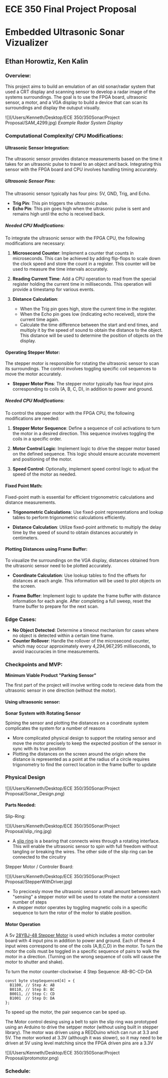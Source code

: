 # ECE 350 Final Project Proposal
# Embedded Ultrasonic Sonar Vizualizer
## Ethan Horowtiz, Ken Kalin

### Overview:

This project aims to build an emulation of an old sonar/radar system that used a CRT display and scanning sensor to develop a radar image of the systems surroundings. The goal is to use the FPGA board, ultrasonic sensor, a motor, and a VGA display to build a device that can scan its surroundings and display the outuput visually.

![](/Users/Kenneth/Desktop/ECE 350/350Sonar/Project Proposal/SAM_4299.jpg)
*Example Radar System Display*



### Computational Complexity/ CPU Modifications:

#### Ultrasonic Sensor Integration:

The ultrasonic sensor provides distance measurements based on the time it takes for an ultrasonic pulse to travel to an object and back. Integrating this sensor with the FPGA board and CPU involves handling timing accurately.

##### Ultrasonic Sensor Pins:

The ultrasonic sensor typically has four pins: 5V, GND, Trig, and Echo.

- **Trig Pin**: This pin triggers the ultrasonic pulse.
- **Echo Pin**: This pin goes high when the ultrasonic pulse is sent and remains high until the echo is received back.

##### Needed CPU Modifications:

To integrate the ultrasonic sensor with the FPGA CPU, the following modifications are necessary:

1. **Microsecond Counter**: Implement a counter that counts in microseconds. This can be achieved by adding flip-flops to scale down the clock speed and store the count in a register. This counter will be used to measure the time intervals accurately.

2. **Reading Current Time**: Add a CPU operation to read from the special register holding the current time in milliseconds. This operation will provide a timestamp for various events.

3. **Distance Calculation**:
   - When the Trig pin goes high, store the current time in the register.
   - When the Echo pin goes low (indicating echo received), store the current time again.
   - Calculate the time difference between the start and end times, and multiply it by the speed of sound to obtain the distance to the object. This distance will be used to determine the position of objects on the display.

#### Operating Stepper Motor:

The stepper motor is responsible for rotating the ultrasonic sensor to scan its surroundings. The control involves toggling specific coil sequences to move the motor accurately.

- **Stepper Motor Pins**: The stepper motor typically has four input pins corresponding to coils (A, B, C, D), in addition to power and ground.

##### Needed CPU Modifications:

To control the stepper motor with the FPGA CPU, the following modifications are needed:

1. **Stepper Motor Sequence**: Define a sequence of coil activations to turn the motor in a desired direction. This sequence involves toggling the coils in a specific order.

2. **Motor Control Logic**: Implement logic to drive the stepper motor based on the defined sequence. This logic should ensure accurate movement and positioning of the motor.

3. **Speed Control**: Optionally, implement speed control logic to adjust the speed of the motor as needed.

#### Fixed Point Math:

Fixed-point math is essential for efficient trigonometric calculations and distance measurements.

- **Trigonometric Calculations**: Use fixed-point representations and lookup tables to perform trigonometric calculations efficiently.

- **Distance Calculation**: Utilize fixed-point arithmetic to multiply the delay time by the speed of sound to obtain distances accurately in centimeters.

#### Plotting Distances using Frame Buffer:

To visualize the surroundings on the VGA display, distances obtained from the ultrasonic sensor need to be plotted accurately.

- **Coordinate Calculation**: Use lookup tables to find the offsets for distances at each angle. This information will be used to plot objects on the screen.

- **Frame Buffer**: Implement logic to update the frame buffer with distance information for each angle. After completing a full sweep, reset the frame buffer to prepare for the next scan.

### Edge Cases:

- **No Object Detected**: Determine a timeout mechanism for cases where no object is detected within a certain time frame.
- **Counter Rollover**: Handle the rollover of the microsecond counter, which may occur approximately every 4,294,967,295 milliseconds, to avoid inaccuracies in time measurements.


### Checkpoints and MVP:



**Minimum Viable Product "Parking Sensor"**

The first part of the project will involve writing code to recieve data from the ultrasonic sensor in one direction (without the motor). 

#### Using ultraosonic sensor:



**Sonar System with Rotating Sensor**

Spining the sensor and plotting the distances on a coordinate system complicates the system for a number of reasons

* More complicated physical design to support the rotating sensor and move the motor precisely to keep the expected position of the sensor in sync with its true position
* Plotting the distances on the screen around the origin where the distance is represented as a point at the radius of a circle requires trigonometry to find the correct location in the frame buffer to update



### Physical Design

![](/Users/Kenneth/Desktop/ECE 350/350Sonar/Project Proposal/Sonar_Design.png)
#### Parts Needed:


Slip-Ring:

![](/Users/Kenneth/Desktop/ECE 350/350Sonar/Project Proposal/slip_ring.jpg)

* A [slip ring](https://www.adafruit.com/product/736 ) is a bearing that connects wires through a rotating interface. This will enable the ultrasonic sensor to spin with full freedom without tangling or breaking the wires. The other side of the slip ring can be connected to the circuitry

Stepper Motor / Controler Board:

![](/Users/Kenneth/Desktop/ECE 350/350Sonar/Project Proposal/StepperWithDriver.jpg)

* To precicesly move the ultrasonic sensor a small amount between each "sensing" a stepper motor will be used to rotate the motor a consistent number of steps
* A stepper motor operates by toggling magnetic coils in a specific sequence to turn the rotor of the motor to stable position.


#### Motor Operation

A 5v [28YBJ-48 Stepper Motor](https://arduinoinfo.mywikis.net/wiki/SmallSteppers) is used which includes a motor controller board with 4 input pins in addition to power and ground. Each of these 4 input wires correspond to one of the coils (A,B,C,D) in the motor. To turn the motor the coils must be toggled in a specific sequence of pairs to walk the motor in a direction. (Turning on the wrong sequence of coils will cause the motor to shutter and shake).

To turn the motor counter-clockwise:
4 Step Sequence: AB-BC-CD-DA

```
const byte stepSequence4[4] = {
  B1100, // Step A: AB
  B0110, // Step B: BC
  B0011, // Step C: CD
  B1001  // Step D: DA
};
```

To speed up the motor, the pair sequence can be sped up. 


The Motor control desing using a belt to spin the slip ring was prototyped using an Arduino to drive the setpper motor (without using built in stepper library). The motor was driven using a REDDuino which can run at 3.3 and 5V. The motor worked at 3.3V (although it was slower), so it may need to be driven at 5V using level matching since the FPGA driven pins are a 3.3V


![](/Users/Kenneth/Desktop/ECE 350/350Sonar/Project Proposal/protomotor.png)

### Schedule:


